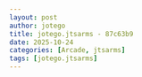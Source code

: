 ```yaml
---
layout: post
author: jotego
title: jotego.jtsarms - 87c63b9
date: 2025-10-24
categories: [Arcade, jtsarms]
tags: [jotego.jtsarms]
---
```


